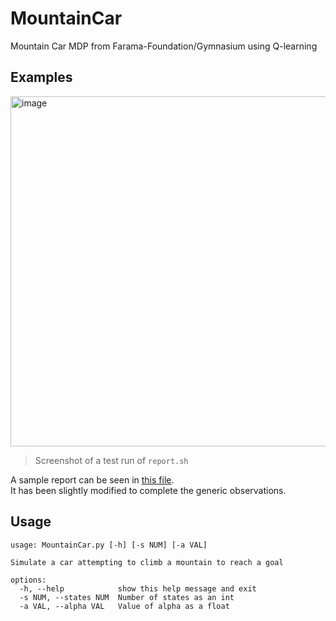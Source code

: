 # MountainCar

Mountain Car MDP from Farama-Foundation/Gymnasium using Q-learning

## Examples

<img width="560" alt="image" src="https://user-images.githubusercontent.com/50134239/231055979-f4a7df3b-a4fa-40ef-ae75-ca717c9330e5.png">

> Screenshot of a test run of `report.sh`

A sample report can be seen in [this file](./MountainCar.md).  
It has been slightly modified to complete the generic observations.

## Usage

```
usage: MountainCar.py [-h] [-s NUM] [-a VAL]

Simulate a car attempting to climb a mountain to reach a goal

options:
  -h, --help            show this help message and exit
  -s NUM, --states NUM  Number of states as an int
  -a VAL, --alpha VAL   Value of alpha as a float
```

